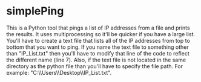 # simplePing
This is a Python tool that pings a list of IP addresses from a file and prints the results. It uses multiprocessing so it'll be quicker if you have a large list. You'll have to create a text file that lists all of the IP addresses from top to bottom that you want to ping. If you name the text file to something other than "IP_List.txt" then you'll have to modify that line of the code to reflect the different name (line 7). Also, if the text file is not located in the same directory as the python file than you'll have to specify the file path. For example: "C:\\\Users\\\Desktop\\\IP_List.txt". 

